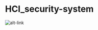 HCI_security-system
===================

![alt-link](https://raw.githubusercontent.com/jelenans/HCI_security-system/master/New%20Picture%20(9).bmp)
